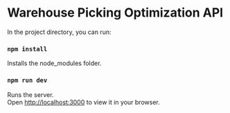# Warehouse Picking Optimization API

In the project directory, you can run:

### `npm install`

Installs the node_modules folder.

### `npm run dev`

Runs the server.\
Open [http://localhost:3000](http://localhost:3000) to view it in your browser.
